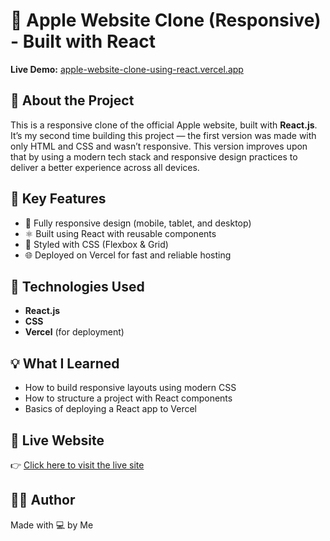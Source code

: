 # 🍏 Apple Website Clone (Responsive) - Built with React

**Live Demo:** [apple-website-clone-using-react.vercel.app](https://apple-website-clone-using-react.vercel.app/)

## 📌 About the Project

This is a responsive clone of the official Apple website, built with **React.js**. It’s my second time building this project — the first version was made with only HTML and CSS and wasn’t responsive. This version improves upon that by using a modern tech stack and responsive design practices to deliver a better experience across all devices.

## 🚀 Key Features

- 🔁 Fully responsive design (mobile, tablet, and desktop)
- ⚛️ Built using React with reusable components
- 🎨 Styled with CSS (Flexbox & Grid)
- 🌐 Deployed on Vercel for fast and reliable hosting

## 🧰 Technologies Used

- **React.js**
- **CSS**
- **Vercel** (for deployment)

## 💡 What I Learned

- How to build responsive layouts using modern CSS
- How to structure a project with React components
- Basics of deploying a React app to Vercel

## 🔗 Live Website

👉 [Click here to visit the live site](https://apple-website-clone-using-react.vercel.app/)

## 🙋‍♂️ Author

Made with 💻 by Me

